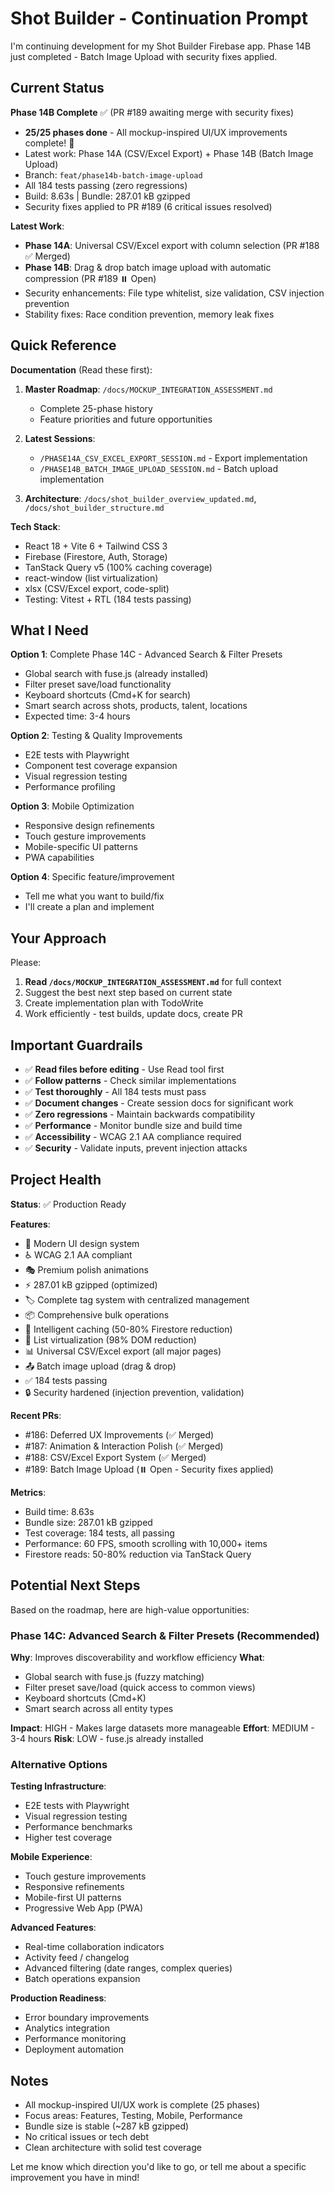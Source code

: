 # Shot Builder - Continuation Prompt

I'm continuing development for my Shot Builder Firebase app. Phase 14B just completed - Batch Image Upload with security fixes applied.

## Current Status

**Phase 14B Complete** ✅ (PR #189 awaiting merge with security fixes)
- **25/25 phases done** - All mockup-inspired UI/UX improvements complete! 🎉
- Latest work: Phase 14A (CSV/Excel Export) + Phase 14B (Batch Image Upload)
- Branch: `feat/phase14b-batch-image-upload`
- All 184 tests passing (zero regressions)
- Build: 8.63s | Bundle: 287.01 kB gzipped
- Security fixes applied to PR #189 (6 critical issues resolved)

**Latest Work**:
- **Phase 14A**: Universal CSV/Excel export with column selection (PR #188 ✅ Merged)
- **Phase 14B**: Drag & drop batch image upload with automatic compression (PR #189 ⏸️ Open)
- Security enhancements: File type whitelist, size validation, CSV injection prevention
- Stability fixes: Race condition prevention, memory leak fixes

## Quick Reference

**Documentation** (Read these first):
1. **Master Roadmap**: `/docs/MOCKUP_INTEGRATION_ASSESSMENT.md`
   - Complete 25-phase history
   - Feature priorities and future opportunities

2. **Latest Sessions**:
   - `/PHASE14A_CSV_EXCEL_EXPORT_SESSION.md` - Export implementation
   - `/PHASE14B_BATCH_IMAGE_UPLOAD_SESSION.md` - Batch upload implementation

3. **Architecture**: `/docs/shot_builder_overview_updated.md`, `/docs/shot_builder_structure.md`

**Tech Stack**:
- React 18 + Vite 6 + Tailwind CSS 3
- Firebase (Firestore, Auth, Storage)
- TanStack Query v5 (100% caching coverage)
- react-window (list virtualization)
- xlsx (CSV/Excel export, code-split)
- Testing: Vitest + RTL (184 tests passing)

## What I Need

**Option 1**: Complete Phase 14C - Advanced Search & Filter Presets
- Global search with fuse.js (already installed)
- Filter preset save/load functionality
- Keyboard shortcuts (Cmd+K for search)
- Smart search across shots, products, talent, locations
- Expected time: 3-4 hours

**Option 2**: Testing & Quality Improvements
- E2E tests with Playwright
- Component test coverage expansion
- Visual regression testing
- Performance profiling

**Option 3**: Mobile Optimization
- Responsive design refinements
- Touch gesture improvements
- Mobile-specific UI patterns
- PWA capabilities

**Option 4**: Specific feature/improvement
- Tell me what you want to build/fix
- I'll create a plan and implement

## Your Approach

Please:
1. **Read `/docs/MOCKUP_INTEGRATION_ASSESSMENT.md`** for full context
2. Suggest the best next step based on current state
3. Create implementation plan with TodoWrite
4. Work efficiently - test builds, update docs, create PR

## Important Guardrails

- ✅ **Read files before editing** - Use Read tool first
- ✅ **Follow patterns** - Check similar implementations
- ✅ **Test thoroughly** - All 184 tests must pass
- ✅ **Document changes** - Create session docs for significant work
- ✅ **Zero regressions** - Maintain backwards compatibility
- ✅ **Performance** - Monitor bundle size and build time
- ✅ **Accessibility** - WCAG 2.1 AA compliance required
- ✅ **Security** - Validate inputs, prevent injection attacks

## Project Health

**Status**: ✅ Production Ready

**Features**:
- 🎨 Modern UI design system
- ♿ WCAG 2.1 AA compliant
- 🎭 Premium polish animations
- ⚡ 287.01 kB gzipped (optimized)
- 🏷️ Complete tag system with centralized management
- 📦 Comprehensive bulk operations
- 💾 Intelligent caching (50-80% Firestore reduction)
- 📜 List virtualization (98% DOM reduction)
- 📊 Universal CSV/Excel export (all major pages)
- 📤 Batch image upload (drag & drop)
- ✅ 184 tests passing
- 🔒 Security hardened (injection prevention, validation)

**Recent PRs**:
- #186: Deferred UX Improvements (✅ Merged)
- #187: Animation & Interaction Polish (✅ Merged)
- #188: CSV/Excel Export System (✅ Merged)
- #189: Batch Image Upload (⏸️ Open - Security fixes applied)

**Metrics**:
- Build time: 8.63s
- Bundle size: 287.01 kB gzipped
- Test coverage: 184 tests, all passing
- Performance: 60 FPS, smooth scrolling with 10,000+ items
- Firestore reads: 50-80% reduction via TanStack Query

## Potential Next Steps

Based on the roadmap, here are high-value opportunities:

### Phase 14C: Advanced Search & Filter Presets (Recommended)
**Why**: Improves discoverability and workflow efficiency
**What**:
- Global search with fuse.js (fuzzy matching)
- Filter preset save/load (quick access to common views)
- Keyboard shortcuts (Cmd+K)
- Smart search across all entity types

**Impact**: HIGH - Makes large datasets more manageable
**Effort**: MEDIUM - 3-4 hours
**Risk**: LOW - fuse.js already installed

### Alternative Options

**Testing Infrastructure**:
- E2E tests with Playwright
- Visual regression testing
- Performance benchmarks
- Higher test coverage

**Mobile Experience**:
- Touch gesture improvements
- Responsive refinements
- Mobile-first UI patterns
- Progressive Web App (PWA)

**Advanced Features**:
- Real-time collaboration indicators
- Activity feed / changelog
- Advanced filtering (date ranges, complex queries)
- Batch operations expansion

**Production Readiness**:
- Error boundary improvements
- Analytics integration
- Performance monitoring
- Deployment automation

## Notes

- All mockup-inspired UI/UX work is complete (25 phases)
- Focus areas: Features, Testing, Mobile, Performance
- Bundle size is stable (~287 kB gzipped)
- No critical issues or tech debt
- Clean architecture with solid test coverage

Let me know which direction you'd like to go, or tell me about a specific improvement you have in mind!
